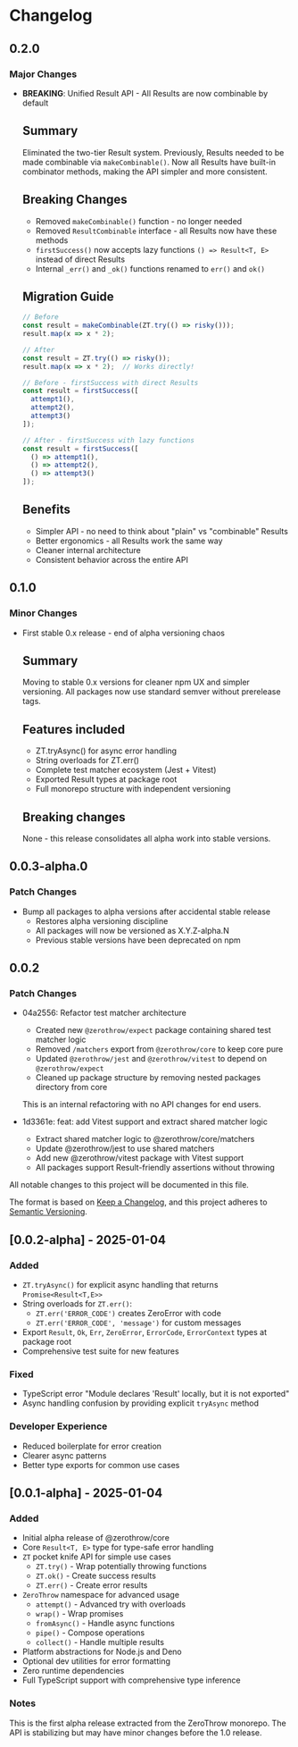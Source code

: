 # Changelog

## 0.2.0

### Major Changes

- **BREAKING**: Unified Result API - All Results are now combinable by default

  ## Summary
  
  Eliminated the two-tier Result system. Previously, Results needed to be made combinable via `makeCombinable()`. 
  Now all Results have built-in combinator methods, making the API simpler and more consistent.

  ## Breaking Changes
  
  - Removed `makeCombinable()` function - no longer needed
  - Removed `ResultCombinable` interface - all Results now have these methods
  - `firstSuccess()` now accepts lazy functions `() => Result<T, E>` instead of direct Results
  - Internal `_err()` and `_ok()` functions renamed to `err()` and `ok()`
  
  ## Migration Guide
  
  ```typescript
  // Before
  const result = makeCombinable(ZT.try(() => risky()));
  result.map(x => x * 2);
  
  // After  
  const result = ZT.try(() => risky());
  result.map(x => x * 2);  // Works directly!
  
  // Before - firstSuccess with direct Results
  const result = firstSuccess([
    attempt1(),
    attempt2(),
    attempt3()
  ]);
  
  // After - firstSuccess with lazy functions
  const result = firstSuccess([
    () => attempt1(),
    () => attempt2(),
    () => attempt3()
  ]);
  ```
  
  ## Benefits
  
  - Simpler API - no need to think about "plain" vs "combinable" Results
  - Better ergonomics - all Results work the same way
  - Cleaner internal architecture
  - Consistent behavior across the entire API

## 0.1.0

### Minor Changes

- First stable 0.x release - end of alpha versioning chaos

  ## Summary

  Moving to stable 0.x versions for cleaner npm UX and simpler versioning.
  All packages now use standard semver without prerelease tags.

  ## Features included
  - ZT.tryAsync() for async error handling
  - String overloads for ZT.err()
  - Complete test matcher ecosystem (Jest + Vitest)
  - Exported Result types at package root
  - Full monorepo structure with independent versioning

  ## Breaking changes

  None - this release consolidates all alpha work into stable versions.

## 0.0.3-alpha.0

### Patch Changes

- Bump all packages to alpha versions after accidental stable release
  - Restores alpha versioning discipline
  - All packages will now be versioned as X.Y.Z-alpha.N
  - Previous stable versions have been deprecated on npm

## 0.0.2

### Patch Changes

- 04a2556: Refactor test matcher architecture
  - Created new `@zerothrow/expect` package containing shared test matcher logic
  - Removed `/matchers` export from `@zerothrow/core` to keep core pure
  - Updated `@zerothrow/jest` and `@zerothrow/vitest` to depend on `@zerothrow/expect`
  - Cleaned up package structure by removing nested packages directory from core

  This is an internal refactoring with no API changes for end users.

- 1d3361e: feat: add Vitest support and extract shared matcher logic
  - Extract shared matcher logic to @zerothrow/core/matchers
  - Update @zerothrow/jest to use shared matchers
  - Add new @zerothrow/vitest package with Vitest support
  - All packages support Result-friendly assertions without throwing

All notable changes to this project will be documented in this file.

The format is based on [Keep a Changelog](https://keepachangelog.com/en/1.0.0/),
and this project adheres to [Semantic Versioning](https://semver.org/spec/v2.0.0.html).

## [0.0.2-alpha] - 2025-01-04

### Added

- `ZT.tryAsync()` for explicit async handling that returns `Promise<Result<T,E>>`
- String overloads for `ZT.err()`:
  - `ZT.err('ERROR_CODE')` creates ZeroError with code
  - `ZT.err('ERROR_CODE', 'message')` for custom messages
- Export `Result`, `Ok`, `Err`, `ZeroError`, `ErrorCode`, `ErrorContext` types at package root
- Comprehensive test suite for new features

### Fixed

- TypeScript error "Module declares 'Result' locally, but it is not exported"
- Async handling confusion by providing explicit `tryAsync` method

### Developer Experience

- Reduced boilerplate for error creation
- Clearer async patterns
- Better type exports for common use cases

## [0.0.1-alpha] - 2025-01-04

### Added

- Initial alpha release of @zerothrow/core
- Core `Result<T, E>` type for type-safe error handling
- `ZT` pocket knife API for simple use cases
  - `ZT.try()` - Wrap potentially throwing functions
  - `ZT.ok()` - Create success results
  - `ZT.err()` - Create error results
- `ZeroThrow` namespace for advanced usage
  - `attempt()` - Advanced try with overloads
  - `wrap()` - Wrap promises
  - `fromAsync()` - Handle async functions
  - `pipe()` - Compose operations
  - `collect()` - Handle multiple results
- Platform abstractions for Node.js and Deno
- Optional dev utilities for error formatting
- Zero runtime dependencies
- Full TypeScript support with comprehensive type inference

### Notes

This is the first alpha release extracted from the ZeroThrow monorepo. The API is stabilizing but may have minor changes before the 1.0 release.
